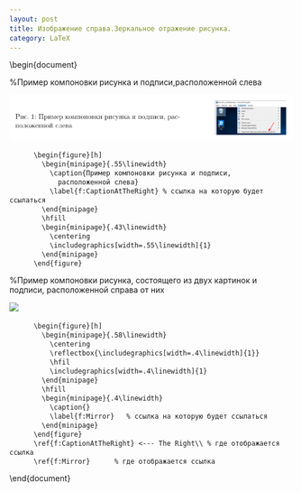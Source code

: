 ```yaml
---
layout: post
title: Изображение справа.Зеркальное отражение рисунка.
category: LaTeX
---
```


  \begin{document}

%Пример компоновки рисунка и подписи,расположенной слева

![](/image/latex/1.left.png)

          \begin{figure}[h]
            \begin{minipage}{.55\linewidth}
              \caption{Пример компоновки рисунка и подписи,
                расположенной слева}
              \label{f:CaptionAtTheRight} % ссылка на которую будет ссылаться
            \end{minipage}
            \hfill
            \begin{minipage}{.43\linewidth}
              \centering
              \includegraphics[width=.55\linewidth]{1}
            \end{minipage}
          \end{figure}
          
%Пример компоновки рисунка, состоящего из двух картинок и подписи, расположенной справа от них

![](/Files/latex/2.right.png)

          \begin{figure}[h]
            \begin{minipage}{.58\linewidth}
              \centering
              \reflectbox{\includegraphics[width=.4\linewidth]{1}} 
              \hfil
              \includegraphics[width=.4\linewidth]{1}
            \end{minipage}
            \hfill
            \begin{minipage}{.4\linewidth}
              \caption{}
              \label{f:Mirror}   % ссылка на которую будет ссылаться
            \end{minipage}
          \end{figure}
          \ref{f:CaptionAtTheRight} <--- The Right\\ % где отображается ссылка
          \ref{f:Mirror}	  % где отображается ссылка

  \end{document}	